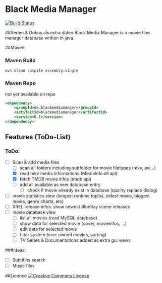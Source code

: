 # Black Media Manager
[![Build Status](http://jenkins.omertron.com/job/YAMJv3/badge/icon)](http://jenkins.omertron.com/job/YAMJv3)

##Serien & Dokus als extra daten
Black Media Manager is a movie files manager database written in java.

##Maven
### Maven Build
`mvn clean compile assembly:single`

### Maven Repo
not yet available on repo
```xml
<dependency>
    <groupId>de.blackmediamanger</groupId>
    <artifactId>blackmediamanager</artifactId>
    <version>0.1</version>
</dependency>
```

## Features (ToDo-List)
### ToDo:
- [ ] Scan & add media files
    - [ ] scan all folders including subfolder for movie filetypes (mkv, avi,..)
    - [x] read mkv media informations (MediaInfo.dll api)
    - [x] fetch TMDB movie infos (tmdb api)
    - [ ] add all available as new database entry
    	- [ ] check if movie already exist in database (quality replace dialog)
- [ ] movie statistics view (longest runtime toplist, oldest movie, biggest movie, genre charts, etc)
- [ ] XREL release infos: show newest BlueRay scene releases
- [ ] movie database view
    - [ ] list all movies (read MySQL database)
    - [ ] show data for selected movie (cover, movieinfos, ...)
    - [ ] edit data for selected movie
    - [ ] filter system (user owned movies, sorting)
    - [ ] TV Series & Documentations added as extra gui views

###Ideas:
- [ ] Subtitles search
- [ ] Music files

##Licence
[![Creative Commons License](http://i.creativecommons.org/l/by-sa/3.0/88x31.png)](http://creativecommons.org/licenses/by-sa/3.0/deed.en_US)
